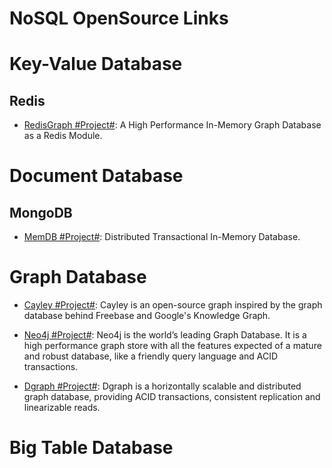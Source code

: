 # NoSQL OpenSource Links

# Key-Value Database

## Redis

* [RedisGraph #Project#](http://redisgraph.io/design/): A High Performance In-Memory Graph Database as a Redis Module.

# Document Database

## MongoDB

* [MemDB #Project#](https://github.com/rain1017/memdb): Distributed Transactional In-Memory Database.

# Graph Database

* [Cayley #Project#](https://github.com/cayleygraph/cayley): Cayley is an open-source graph inspired by the graph database behind Freebase and Google's Knowledge Graph.

* [Neo4j #Project#](https://github.com/neo4j/neo4j): Neo4j is the world’s leading Graph Database. It is a high performance graph store with all the features expected of a mature and robust database, like a friendly query language and ACID transactions.

* [Dgraph #Project#](https://dgraph.io/): Dgraph is a horizontally scalable and distributed graph database, providing ACID transactions, consistent replication and linearizable reads.

# Big Table Database
